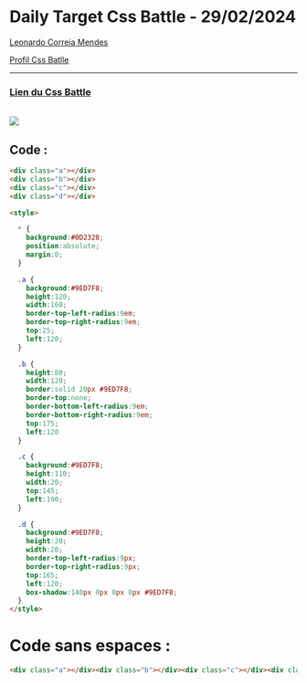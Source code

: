 # Daily Target Css Battle - 29/02/2024

[Leonardo Correia Mendes](https://github.com/leonardo-correiamendes)

[Profil Css Batlle](https://cssbattle.dev/player/PxahljaEJJesW2q41DyRFOpJIt73)

<hr>

### [Lien du Css Battle](https://cssbattle.dev/play/P4EoPbHKW1txS0aRbaOR)
<br>

<img src="https://firebasestorage.googleapis.com/v0/b/cssbattleapp.appspot.com/o/user%2Fummd3POvEDfFyeFvVdOMG3OOrwE2%2Ftargets%2Ftarget_W0Ie7VG.png?alt=media">

<br>


## Code : 
```html
<div class="a"></div>
<div class="b"></div>
<div class="c"></div>
<div class="d"></div>

<style>

  * {
    background:#0D2328;
    position:absolute;
    margin:0;
  }

  .a {
    background:#9ED7F8;
    height:120;
    width:160;
    border-top-left-radius:9em;
    border-top-right-radius:9em;
    top:25;
    left:120;
  }

  .b {
    height:80;
    width:120;
    border:solid 20px #9ED7F8;
    border-top:none;
    border-bottom-left-radius:9em;
    border-bottom-right-radius:9em;
    top:175;
    left:120
  }

  .c {
    background:#9ED7F8;
    height:110;
    width:20;
    top:145;
    left:190;
  }

  .d {
    background:#9ED7F8;
    height:20;
    width:20;
    border-top-left-radius:9px;
    border-top-right-radius:9px;
    top:165;
    left:120;
    box-shadow:140px 0px 0px 0px #9ED7F8;
  }
</style>
```

# Code sans espaces : 

```html
<div class="a"></div><div class="b"></div><div class="c"></div><div class="d"></div><style>*{background:#0D2328;position:absolute;margin:0;}.a{background:#9ED7F8;height:120;width:160;border-top-left-radius:9em;border-top-right-radius:9em;top:25;left:120;}.b{height:80;width:120;border:solid 20px #9ED7F8;border-top:none;border-bottom-left-radius:9em;border-bottom-right-radius:9em;top:175;left:120}.c{background:#9ED7F8;height:110;width:20;top:145;left:190;}.d{background:#9ED7F8;height:20;width:20;border-top-left-radius:9px;border-top-right-radius:9px;top:165;left:120;box-shadow:140px 0px 0px 0px #9ED7F8;}</style>
```
